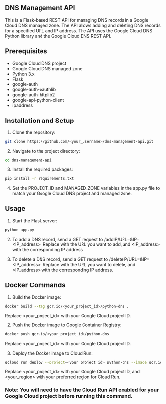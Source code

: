 ## DNS Management API

This is a Flask-based REST API for managing DNS records in a Google Cloud DNS managed zone. The API allows adding and deleting DNS records for a specified URL and IP address. The API uses the Google Cloud DNS Python library and the Google Cloud DNS REST API.

## Prerequisites
* Google Cloud DNS project
* Google Cloud DNS managed zone
* Python 3.x
* Flask
* google-auth
* google-auth-oauthlib
* google-auth-httplib2
* google-api-python-client
* ipaddress

## Installation and Setup
1. Clone the repository:

```bash
git clone https://github.com/<your_username>/dns-management-api.git
```

2. Navigate to the project directory:


```bash
cd dns-management-api
```
3. Install the required packages:

```bash
pip install -r requirements.txt
```

4. Set the PROJECT_ID and MANAGED_ZONE variables in the app.py file to match your Google Cloud DNS project and managed zone.

## Usage
1. Start the Flask server:

```bash
python app.py
```

2. To add a DNS record, send a GET request to /addIP/URL=<URL>&IP=<IP_address>. Replace <URL> with the URL you want to add, and <IP_address> with the corresponding IP address.

3. To delete a DNS record, send a GET request to /deleteIP/URL=<URL>&IP=<IP_address>. Replace <URL> with the URL you want to delete, and <IP_address> with the corresponding IP address.

## Docker Commands
1. Build the Docker image:

```bash
docker build --tag gcr.io/<your_project_id>/python-dns .
```
Replace <your_project_id> with your Google Cloud project ID.

2. Push the Docker image to Google Container Registry:

```bash
docker push gcr.io/<your_project_id>/python-dns
```
Replace <your_project_id> with your Google Cloud project ID.

3. Deploy the Docker image to Cloud Run:

 ```bash
gcloud run deploy --project=<your_project_id> python-dns --image gcr.io/<your_project_id>/python-dns --region=<your_region>
```
Replace <your_project_id> with your Google Cloud project ID, and <your_region> with your preferred region for Cloud Run.

### Note: You will need to have the Cloud Run API enabled for your Google Cloud project before running this command.
